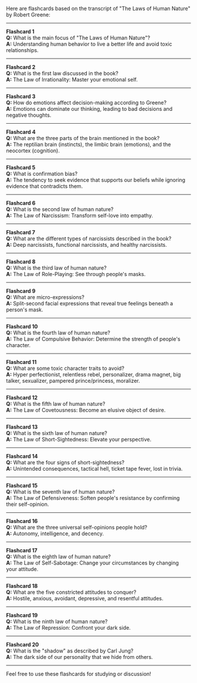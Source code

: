 Here are flashcards based on the transcript of "The Laws of Human Nature" by Robert Greene:

---

**Flashcard 1**  
**Q:** What is the main focus of "The Laws of Human Nature"?  
**A:** Understanding human behavior to live a better life and avoid toxic relationships.

---

**Flashcard 2**  
**Q:** What is the first law discussed in the book?  
**A:** The Law of Irrationality: Master your emotional self.

---

**Flashcard 3**  
**Q:** How do emotions affect decision-making according to Greene?  
**A:** Emotions can dominate our thinking, leading to bad decisions and negative thoughts.

---

**Flashcard 4**  
**Q:** What are the three parts of the brain mentioned in the book?  
**A:** The reptilian brain (instincts), the limbic brain (emotions), and the neocortex (cognition).

---

**Flashcard 5**  
**Q:** What is confirmation bias?  
**A:** The tendency to seek evidence that supports our beliefs while ignoring evidence that contradicts them.

---

**Flashcard 6**  
**Q:** What is the second law of human nature?  
**A:** The Law of Narcissism: Transform self-love into empathy.

---

**Flashcard 7**  
**Q:** What are the different types of narcissists described in the book?  
**A:** Deep narcissists, functional narcissists, and healthy narcissists.

---

**Flashcard 8**  
**Q:** What is the third law of human nature?  
**A:** The Law of Role-Playing: See through people's masks.

---

**Flashcard 9**  
**Q:** What are micro-expressions?  
**A:** Split-second facial expressions that reveal true feelings beneath a person's mask.

---

**Flashcard 10**  
**Q:** What is the fourth law of human nature?  
**A:** The Law of Compulsive Behavior: Determine the strength of people's character.

---

**Flashcard 11**  
**Q:** What are some toxic character traits to avoid?  
**A:** Hyper perfectionist, relentless rebel, personalizer, drama magnet, big talker, sexualizer, pampered prince/princess, moralizer.

---

**Flashcard 12**  
**Q:** What is the fifth law of human nature?  
**A:** The Law of Covetousness: Become an elusive object of desire.

---

**Flashcard 13**  
**Q:** What is the sixth law of human nature?  
**A:** The Law of Short-Sightedness: Elevate your perspective.

---

**Flashcard 14**  
**Q:** What are the four signs of short-sightedness?  
**A:** Unintended consequences, tactical hell, ticket tape fever, lost in trivia.

---

**Flashcard 15**  
**Q:** What is the seventh law of human nature?  
**A:** The Law of Defensiveness: Soften people's resistance by confirming their self-opinion.

---

**Flashcard 16**  
**Q:** What are the three universal self-opinions people hold?  
**A:** Autonomy, intelligence, and decency.

---

**Flashcard 17**  
**Q:** What is the eighth law of human nature?  
**A:** The Law of Self-Sabotage: Change your circumstances by changing your attitude.

---

**Flashcard 18**  
**Q:** What are the five constricted attitudes to conquer?  
**A:** Hostile, anxious, avoidant, depressive, and resentful attitudes.

---

**Flashcard 19**  
**Q:** What is the ninth law of human nature?  
**A:** The Law of Repression: Confront your dark side.

---

**Flashcard 20**  
**Q:** What is the "shadow" as described by Carl Jung?  
**A:** The dark side of our personality that we hide from others.

---

Feel free to use these flashcards for studying or discussion!